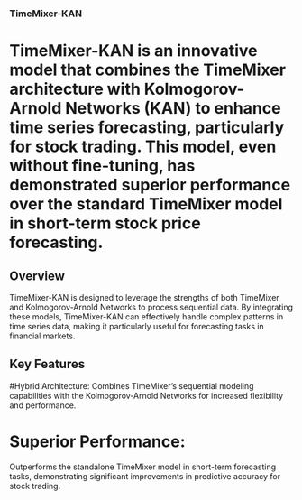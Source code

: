 ### TimeMixer-KAN

# TimeMixer-KAN is an innovative model that combines the TimeMixer architecture with Kolmogorov-Arnold Networks (KAN) to enhance time series forecasting, particularly for stock trading. This model, even without fine-tuning, has demonstrated superior performance over the standard TimeMixer model in short-term stock price forecasting.

## Overview
TimeMixer-KAN is designed to leverage the strengths of both TimeMixer and Kolmogorov-Arnold Networks to process sequential data. By integrating these models, TimeMixer-KAN can effectively handle complex patterns in time series data, making it particularly useful for forecasting tasks in financial markets.

## Key Features
#Hybrid Architecture: 
Combines TimeMixer’s sequential modeling capabilities with the Kolmogorov-Arnold Networks for increased flexibility and performance.

# Superior Performance: 
Outperforms the standalone TimeMixer model in short-term forecasting tasks, demonstrating significant improvements in predictive accuracy for stock trading.
